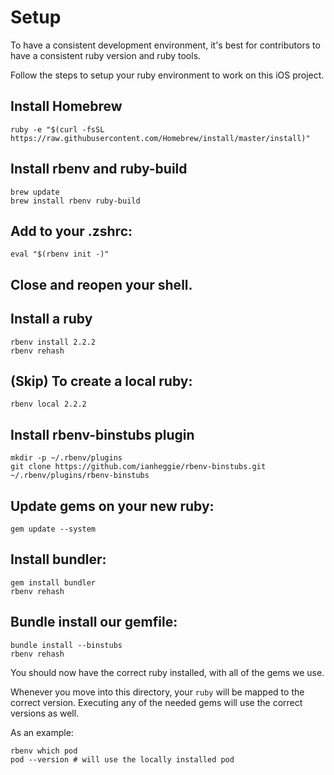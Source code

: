 
# Setup

To have a consistent development environment, it's best for contributors to have a consistent ruby version and ruby tools.

Follow the steps to setup your ruby environment to work on this iOS project.

## Install Homebrew

```
ruby -e "$(curl -fsSL https://raw.githubusercontent.com/Homebrew/install/master/install)"
```

## Install rbenv and ruby-build

```
brew update
brew install rbenv ruby-build
```

## Add to your .zshrc:

```
eval "$(rbenv init -)"
```

## Close and reopen your shell.

## Install a ruby

```
rbenv install 2.2.2
rbenv rehash
```

## (Skip) To create a local ruby:

```
rbenv local 2.2.2
```

## Install rbenv-binstubs plugin

```
mkdir -p ~/.rbenv/plugins
git clone https://github.com/ianheggie/rbenv-binstubs.git ~/.rbenv/plugins/rbenv-binstubs
```

## Update gems on your new ruby:

```
gem update --system
```

## Install bundler:

```
gem install bundler
rbenv rehash
```

## Bundle install our gemfile:

```
bundle install --binstubs
rbenv rehash
```

You should now have the correct ruby installed, with all of the gems we use.

Whenever you move into this directory, your `ruby` will be mapped to the correct version. Executing any of the needed gems will use the correct versions as well.

As an example:

```
rbenv which pod
pod --version # will use the locally installed pod
```
